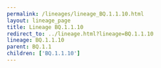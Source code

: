 ```yaml
---
permalink: /lineages/lineage_BQ.1.1.10.html
layout: lineage_page
title: Lineage BQ.1.1.10
redirect_to: ../lineage.html?lineage=BQ.1.1.10
lineage: BQ.1.1.10
parent: BQ.1.1
children: ['BQ.1.1.10']
---
```

